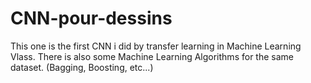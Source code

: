 # CNN-pour-dessins
This one is the first CNN i did by transfer learning in Machine Learning Vlass.
There is also some Machine Learning Algorithms for the same dataset. (Bagging, Boosting, etc...)
